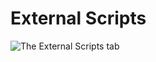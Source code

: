 # External Scripts



![The External Scripts tab](https://dl.dropboxusercontent.com/u/8112069/darenatwork/2015.03.18_Configure_RevitPythonShell.png)